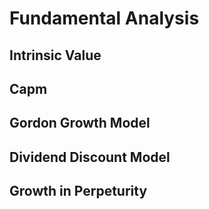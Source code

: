 # Fundamental Analysis

##  Intrinsic Value

##  Capm


##  Gordon Growth Model


##  Dividend Discount Model


##  Growth in Perpeturity
